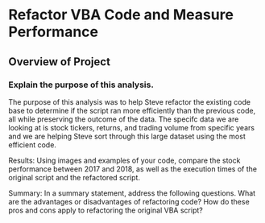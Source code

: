 # Refactor VBA Code and Measure Performance


## Overview of Project
### Explain the purpose of this analysis.
The purpose of this analysis was to help Steve refactor the existing code base to determine if the script ran more efficiently than the previous code, all while preserving the outcome of the data. The specifc data we are looking at is stock tickers, returns, and trading volume from specific years and we are helping Steve sort through this large dataset using the most efficient code.

Results: Using images and examples of your code, compare the stock performance between 2017 and 2018, as well as the execution times of the original script and the refactored script.


Summary: In a summary statement, address the following questions.
What are the advantages or disadvantages of refactoring code?
How do these pros and cons apply to refactoring the original VBA script?
